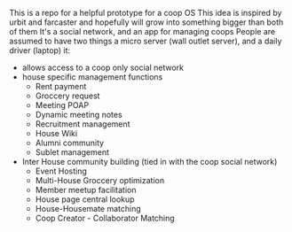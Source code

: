 This is a repo for a helpful prototype for a coop OS
This idea is inspired by urbit and farcaster and hopefully will grow into something bigger than both of them
It's a social network, and an app for managing coops
People are assumed to have two things a micro server (wall outlet server), and a daily driver (laptop)
it:
- allows access to a coop only social network
- house specific management functions
	- Rent payment
	- Groccery request
	- Meeting POAP
	- Dynamic meeting notes
	- Recruitment management 
	- House Wiki
	- Alumni community
	- Sublet management
- Inter House community building (tied in with the coop social network)
	- Event Hosting
	- Multi-House Groccery optimization
	- Member meetup facilitation
	- House page central lookup
	- House-Housemate matching
	- Coop Creator - Collaborator Matching